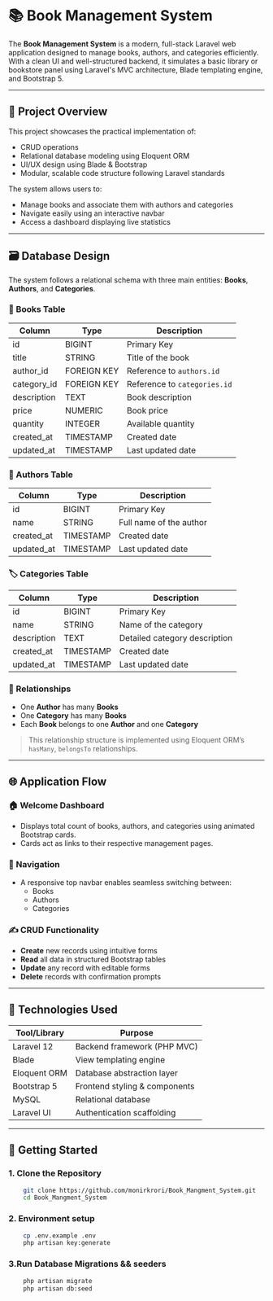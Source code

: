 # 📚 Book Management System

The **Book Management System** is a modern, full-stack Laravel web application designed to manage books, authors, and categories efficiently. With a clean UI and well-structured backend, it simulates a basic library or bookstore panel using Laravel's MVC architecture, Blade templating engine, and Bootstrap 5.

---

## 🧠 Project Overview

This project showcases the practical implementation of:

- CRUD operations
- Relational database modeling using Eloquent ORM
- UI/UX design using Blade & Bootstrap
- Modular, scalable code structure following Laravel standards

The system allows users to:
- Manage books and associate them with authors and categories
- Navigate easily using an interactive navbar
- Access a dashboard displaying live statistics

---

## 🗃️ Database Design

The system follows a relational schema with three main entities: **Books**, **Authors**, and **Categories**.

### 📘 Books Table
| Column      | Type        | Description                        |
|-------------|-------------|------------------------------------|
| id          | BIGINT      | Primary Key                        |
| title       | STRING      | Title of the book                  |
| author_id   | FOREIGN KEY | Reference to `authors.id`          |
| category_id | FOREIGN KEY | Reference to `categories.id`       |
| description | TEXT        | Book description                   |
| price       | NUMERIC     | Book price                         |
| quantity    | INTEGER     | Available quantity                 |
| created_at  | TIMESTAMP   | Created date                       |
| updated_at  | TIMESTAMP   | Last updated date                  |

### 👤 Authors Table
| Column     | Type      | Description                 |
|------------|-----------|-----------------------------|
| id         | BIGINT    | Primary Key                 |
| name       | STRING    | Full name of the author     |
| created_at | TIMESTAMP | Created date                |
| updated_at | TIMESTAMP | Last updated date           |

### 🏷️ Categories Table
| Column      | Type      | Description                  |
|-------------|-----------|------------------------------|
| id          | BIGINT    | Primary Key                  |
| name        | STRING    | Name of the category         |
| description | TEXT      | Detailed category description|
| created_at  | TIMESTAMP | Created date                 |
| updated_at  | TIMESTAMP | Last updated date            |

### 🔗 Relationships

- One **Author** has many **Books**
- One **Category** has many **Books**
- Each **Book** belongs to one **Author** and one **Category**

> This relationship structure is implemented using Eloquent ORM’s `hasMany`, `belongsTo` relationships.

---

## 🌐 Application Flow

### 🏠 Welcome Dashboard
- Displays total count of books, authors, and categories using animated Bootstrap cards.
- Cards act as links to their respective management pages.

### 🔀 Navigation
- A responsive top navbar enables seamless switching between:
    - Books
    - Authors
    - Categories

### ✍️ CRUD Functionality
- **Create** new records using intuitive forms
- **Read** all data in structured Bootstrap tables
- **Update** any record with editable forms
- **Delete** records with confirmation prompts

---

## 🧰 Technologies Used

| Tool/Library     | Purpose                            |
|------------------|------------------------------------|
| Laravel 12       | Backend framework (PHP MVC)        |
| Blade            | View templating engine             |
| Eloquent ORM     | Database abstraction layer         |
| Bootstrap 5      | Frontend styling & components      |
| MySQL            | Relational database                |
| Laravel UI       | Authentication scaffolding         |

---

## 🚀 Getting Started

### 1. Clone the Repository
```bash
    git clone https://github.com/monirkrori/Book_Mangment_System.git
    cd Book_Mangment_System
```
### 2. Environment setup 

```bash
    cp .env.example .env
    php artisan key:generate
```

### 3.Run Database Migrations && seeders

```bash
    php artisan migrate 
    php artisan db:seed 
    
```






